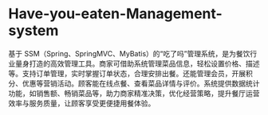 # Have-you-eaten-Management-system
基于 SSM（Spring、SpringMVC、MyBatis）的“吃了吗”管理系统，是为餐饮行业量身打造的高效管理工具。商家可借助系统管理菜品信息，轻松设置价格、描述等。支持订单管理，实时掌握订单状态，合理安排出餐。还能管理会员，开展积分、优惠等营销活动。顾客能在线点餐、查看菜品详情与评价。系统提供数据统计功能，如销售额、畅销菜品等，助力商家精准决策，优化经营策略，提升餐厅运营效率与服务质量，让顾客享受更便捷用餐体验。 
